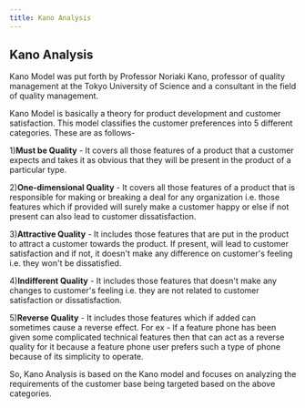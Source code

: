 ```yaml
---
title: Kano Analysis
---
```

## Kano Analysis

Kano Model was put forth by Professor Noriaki Kano, professor of quality management at the Tokyo University of Science and a consultant in the field of quality management.

Kano Model is basically a theory for product development and customer satisfaction. This model classifies the customer preferences into 5 different categories. These are as follows-

1)**Must be Quality** - It covers all those features of a product that a customer expects and takes it as obvious that they will be present in the product of a particular type.

2)**One-dimensional Quality** - It covers all those features of a product that is responsible for making or breaking a deal for any organization i.e. those features which if provided will surely make a customer happy or else if not present can also lead to customer dissatisfaction.

3)**Attractive Quality** - It includes those features that are put in the product to attract a customer towards the product. If present, will lead to customer satisfaction and if not, it doesn't make any difference on customer's feeling i.e. they won't be dissatisfied.

4)**Indifferent Quality** - It includes those features that doesn't make any changes to customer's feeling i.e. they are not related to customer satisfaction or dissatisfaction.

5)**Reverse Quality** - It includes those features which if added can sometimes cause a reverse effect. For ex - If a feature phone has been given some complicated technical features then that can act as a reverse quality for it because a feature phone user prefers such a type of phone because of its simplicity to operate.


So, Kano Analysis is based on the Kano model and focuses on analyzing the requirements of the customer base being targeted based on the above categories.

